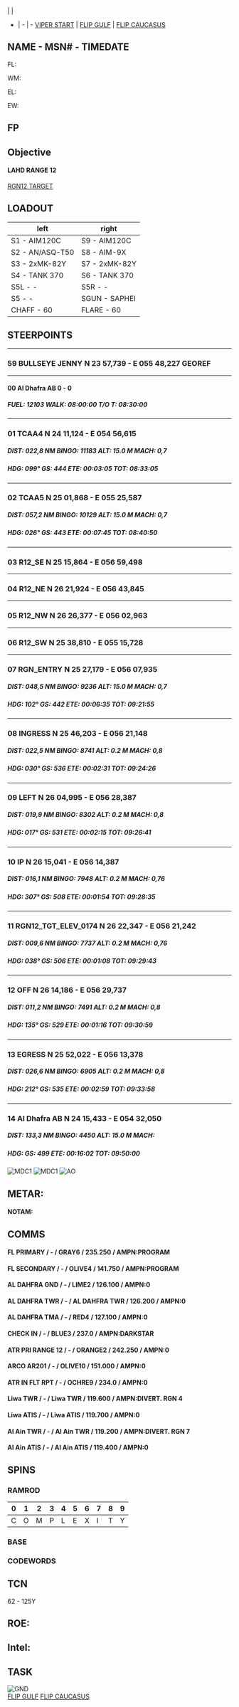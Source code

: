  |  | 
- | - | -
[VIPER START](/F16START.MD) | [FLIP GULF](https://www.dropbox.com/s/sp91zf63rx0esao/FLIP_GULFR2_EC1.pdf?dl=0) | [FLIP CAUCASUS](https://www.dropbox.com/s/ppiqy9ba7i8h8op/FLIP_CAUR_EC1.pdf?dl=0)

## NAME - MSN# - TIMEDATE

FL: 

WM: 

EL: 

EW: 


## FP


				


## Objective
#### LAHD RANGE 12
[RGN12 TARGET](/ATRM/ATRM_VIPER1_RANGE12_ME_STATIC.pdf)


## LOADOUT

left | right
----- | -----
S1 - AIM120C | S9 - AIM120C
S2 - AN/ASQ-T50 | S8 - AIM-9X
S3 - 2xMK-82Y | S7 - 2xMK-82Y
S4 - TANK 370 | S6 - TANK 370
S5L - - | S5R - -
S5 - - | SGUN - SAPHEI
CHAFF - 60 | FLARE - 60



## STEERPOINTS

---  												
###	59	BULLSEYE JENNY	N	23	57,739	  -  	E	055	48,227		GEOREF	
												
---  												
####	00	Al Dhafra AB									0 - 0	
#####  	FUEL:		12103		WALK:		08:00:00	T/O T:		08:30:00		
												
												
---  												
###	01	TCAA4	N	24	11,124	  -  	E	054	56,615			
#####	DIST:	022,8  NM	BINGO:	11183	ALT:		15.0 M	MACH:	0,7			
#####	HDG:	099°	GS:	444	ETE:		00:03:05	TOT:		08:33:05		
												
												
---  												
###	02	TCAA5	N	25	01,868	  -  	E	055	25,587			
#####	DIST:	057,2  NM	BINGO:	10129	ALT:		15.0 M	MACH:	0,7			
#####	HDG:	026°	GS:	443	ETE:		00:07:45	TOT:		08:40:50		
												
												
---  												
###	03	R12_SE	N	25	15,864	  -  	E	056	59,498			
												
---  												
###	04	R12_NE	N	26	21,924	  -  	E	056	43,845			
											
---  												
###	05	R12_NW	N	26	26,377	  -  	E	056	02,963			
											
---  												
###	06	R12_SW	N	25	38,810	  -  	E	055	15,728														
												
---  												
###	07	RGN_ENTRY	N	25	27,179	  -  	E	056	07,935			
#####	DIST:	048,5  NM	BINGO:	9236	ALT:		15.0 M	MACH:	0,7			
#####	HDG:	102°	GS:	442	ETE:		00:06:35	TOT:		09:21:55		
												
												
---  												
###	08	INGRESS	N	25	46,203	  -  	E	056	21,148			
#####	DIST:	022,5  NM	BINGO:	8741	ALT:		0.2 M	MACH:	0,8			
#####	HDG:	030°	GS:	536	ETE:		00:02:31	TOT:		09:24:26		
												
												
---  												
###	09	LEFT	N	26	04,995	  -  	E	056	28,387			
#####	DIST:	019,9  NM	BINGO:	8302	ALT:		0.2 M	MACH:	0,8			
#####	HDG:	017°	GS:	531	ETE:		00:02:15	TOT:		09:26:41		
												
												
---  												
###	10	IP	N	26	15,041	  -  	E	056	14,387			
#####	DIST:	016,1  NM	BINGO:	7948	ALT:		0.2 M	MACH:	0,76			
#####	HDG:	307°	GS:	508	ETE:		00:01:54	TOT:		09:28:35		
												
												
---  												
###	11	RGN12_TGT_ELEV_0174	N	26	22,347	  -  	E	056	21,242			
#####	DIST:	009,6  NM	BINGO:	7737	ALT:		0.2 M	MACH:	0,76			
#####	HDG:	038°	GS:	506	ETE:		00:01:08	TOT:		09:29:43		
												
												
---  												
###	12	OFF	N	26	14,186	  -  	E	056	29,737			
#####	DIST:	011,2  NM	BINGO:	7491	ALT:		0.2 M	MACH:	0,8			
#####	HDG:	135°	GS:	529	ETE:		00:01:16	TOT:		09:30:59		
												
												
---  												
###	13	EGRESS	N	25	52,022	  -  	E	056	13,378			
#####	DIST:	026,6  NM	BINGO:	6905	ALT:		0.2 M	MACH:	0,8			
#####	HDG:	212°	GS:	535	ETE:		00:02:59	TOT:		09:33:58		
												
												
---  												
###	14	Al Dhafra AB	N	24	15,433	  -  	E	054	32,050			
#####	DIST:	133,3  NM	BINGO:	4450	ALT:		15.0 M	MACH:				
#####	HDG:		GS:	499	ETE:		00:16:02	TOT:		09:50:00		
												



![MDC1](--MDC10.PNG)
![MDC1](MDC20.png)
![AO](E10.PNG)

## METAR: 

#### NOTAM: 



## COMMS

#### FL PRIMARY / - / GRAY6 / 235.250 / AMPN:PROGRAM
#### FL SECONDARY / - / OLIVE4 / 141.750 / AMPN:PROGRAM
#### AL DAHFRA GND / - / LIME2 / 126.100 / AMPN:0
#### AL DAHFRA TWR / - / AL DAHFRA TWR / 126.200 / AMPN:0
#### AL DAHFRA TMA / - / RED4 / 127.100 / AMPN:0
#### CHECK IN / - / BLUE3 / 237.0 / AMPN:DARKSTAR
#### ATR PRI RANGE 12 / - / ORANGE2 / 242.250 / AMPN:0
#### ARCO AR201 / - / OLIVE10 / 151.000 / AMPN:0
#### ATR IN FLT RPT / - / OCHRE9 / 234.0 / AMPN:0
#### Liwa TWR / - / Liwa TWR / 119.600 / AMPN:DIVERT. RGN 4
#### Liwa ATIS / - / Liwa ATIS / 119.700 / AMPN:0
#### Al Ain TWR / - / Al Ain TWR / 119.200 / AMPN:DIVERT. RGN 7
#### Al Ain ATIS / - / Al Ain ATIS / 119.400 / AMPN:0


## SPINS

### RAMROD

| 0 | 1 | 2 | 3 | 4 | 5 | 6 | 7 | 8 | 9 |
| - | - | - | - | - | - | - | - | - | - |
| C | O | M | P | L | E | X | I | T | Y |

### BASE


### CODEWORDS


## TCN
62 - 125Y  


## ROE:



## Intel:


## TASK


![GND](/FLIPS/OMAM_GND_NOV6.png)  
[FLIP GULF](https://www.dropbox.com/s/sp91zf63rx0esao/FLIP_GULFR2_EC1.pdf?dl=0)
[FLIP CAUCASUS](https://www.dropbox.com/s/ppiqy9ba7i8h8op/FLIP_CAUR_EC1.pdf?dl=0)

